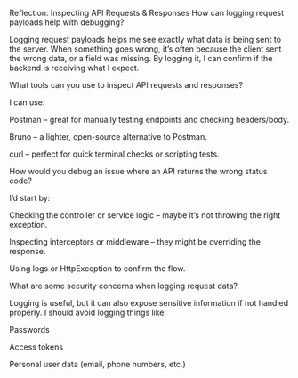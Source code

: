 Reflection: Inspecting API Requests & Responses
 How can logging request payloads help with debugging?

Logging request payloads helps me see exactly what data is being sent to the server. When something goes wrong, it’s often because the client sent the wrong data, or a field was missing. By logging it, I can confirm if the backend is receiving what I expect.

 What tools can you use to inspect API requests and responses?

I can use:

Postman – great for manually testing endpoints and checking headers/body.

Bruno – a lighter, open-source alternative to Postman.

curl – perfect for quick terminal checks or scripting tests.

 How would you debug an issue where an API returns the wrong status code?

I’d start by:

Checking the controller or service logic – maybe it’s not throwing the right exception.

Inspecting interceptors or middleware – they might be overriding the response.

Using logs or HttpException to confirm the flow.

 What are some security concerns when logging request data?

Logging is useful, but it can also expose sensitive information if not handled properly.
I should avoid logging things like:

Passwords

Access tokens

Personal user data (email, phone numbers, etc.)
